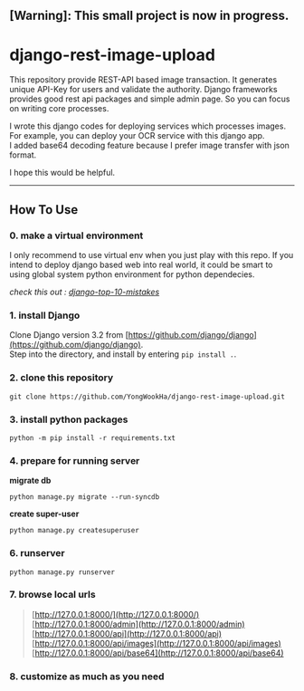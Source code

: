 ## [Warning]: This small project is now in progress.

# django-rest-image-upload

This repository provide REST-API based image transaction. It generates unique API-Key for users and validate the authority. Django frameworks provides good rest api packages and simple admin page. So you can focus on writing core processes.  

I wrote this django codes for deploying services which processes images.   
For example, you can deploy your OCR service with this django app.  
I added base64 decoding feature because I prefer image transfer with json format.  

I hope this would be helpful.

---

## How To Use

### 0. make a virtual environment

I only recommend to use virtual env when you just play with this repo. If you intend to deploy django based web into real world, it could be smart to using global system python environment for python dependecies.  

_check this out : [django-top-10-mistakes](https://www.toptal.com/django/django-top-10-mistakes)_

### 1. install Django 

Clone Django version 3.2 from [https://github.com/django/django](https://github.com/django/django).  
Step into the directory, and install by entering `pip install .`.

### 2. clone this repository

```
git clone https://github.com/YongWookHa/django-rest-image-upload.git
```

### 3. install python packages

```
python -m pip install -r requirements.txt
```

### 4. prepare for running server
**migrate db**  
```
python manage.py migrate --run-syncdb  
```
**create super-user**  
```
python manage.py createsuperuser  
```

### 6. runserver  
```
python manage.py runserver  
```

### 7. browse local urls

> [http://127.0.0.1:8000/](http://127.0.0.1:8000/)  
> [http://127.0.0.1:8000/admin](http://127.0.0.1:8000/admin)  
> [http://127.0.0.1:8000/api](http://127.0.0.1:8000/api)  
> [http://127.0.0.1:8000/api/images](http://127.0.0.1:8000/api/images)  
> [http://127.0.0.1:8000/api/base64](http://127.0.0.1:8000/api/base64)  

### 8. customize as much as you need